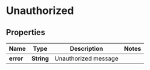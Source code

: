 
# Unauthorized

## Properties
Name | Type | Description | Notes
------------ | ------------- | ------------- | -------------
**error** | **String** | Unauthorized message | 



